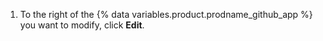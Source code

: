 1. To the right of the {% data variables.product.prodname_github_app %} you want to modify, click **Edit**.
